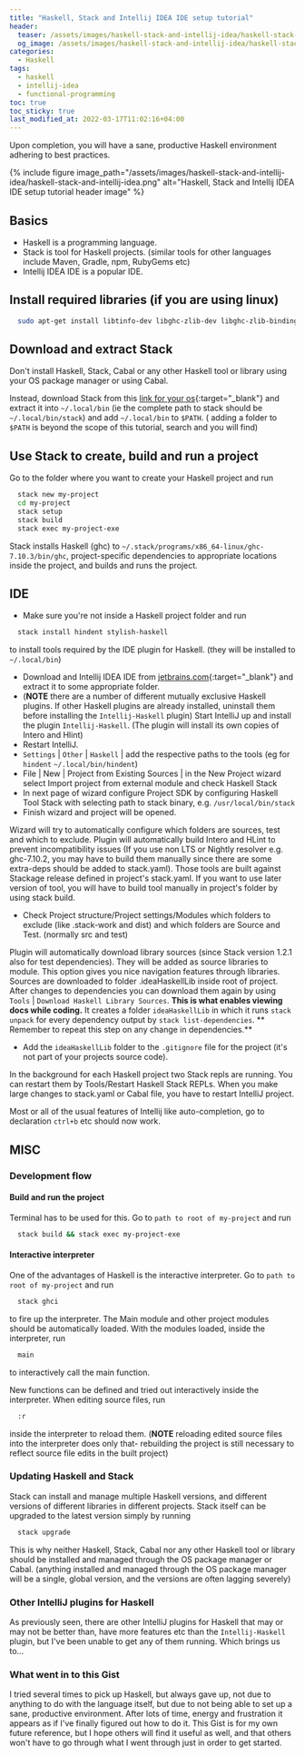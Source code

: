 ```yaml
---
title: "Haskell, Stack and Intellij IDEA IDE setup tutorial"
header:
  teaser: /assets/images/haskell-stack-and-intellij-idea/haskell-stack-and-intellij-idea.png
  og_image: /assets/images/haskell-stack-and-intellij-idea/haskell-stack-and-intellij-idea.png
categories:
  - Haskell
tags: 
  - haskell
  - intellij-idea
  - functional-programming 
toc: true
toc_sticky: true
last_modified_at: 2022-03-17T11:02:16+04:00
---
```


Upon completion, you will have a sane, productive Haskell environment adhering to best practices.

{% include figure image_path="/assets/images/haskell-stack-and-intellij-idea/haskell-stack-and-intellij-idea.png" alt="Haskell, Stack and Intellij IDEA IDE setup tutorial header image" %}

## Basics

* Haskell is a programming language.
* Stack is tool for Haskell projects. (similar tools for other languages include Maven, Gradle, npm, RubyGems etc)
* Intellij IDEA IDE is a popular IDE.

## Install required libraries  (if you are using linux)

```bash
  sudo apt-get install libtinfo-dev libghc-zlib-dev libghc-zlib-bindings-dev
```

## Download and extract Stack

Don't install Haskell, Stack, Cabal or any other Haskell tool or library using your OS package manager or using Cabal.

Instead, download Stack from this [link for your os](https://docs.haskellstack.org/en/stable/install_and_upgrade){:target="_blank"} and extract it
into `~/.local/bin` (ie the complete path to stack should be `~/.local/bin/stack`) and add `~/.local/bin` to `$PATH`. (
adding a folder to `$PATH` is beyond the scope of this tutorial, search and you will find)

## Use Stack to create, build and run a project

Go to the folder where you want to create your Haskell project and run

```bash
  stack new my-project
  cd my-project
  stack setup
  stack build
  stack exec my-project-exe
```

Stack installs Haskell (ghc) to `~/.stack/programs/x86_64-linux/ghc-7.10.3/bin/ghc`, project-specific dependencies to
appropriate locations inside the project, and builds and runs the project.

## IDE

* Make sure you're not inside a Haskell project folder and run

```bash
  stack install hindent stylish-haskell
```

to install tools required by the IDE plugin for Haskell. (they will be installed to `~/.local/bin`)

* Download and Intellij IDEA IDE from [jetbrains.com](http://www.jetbrains.com/idea){:target="_blank"} and extract it to some appropriate folder.
* (**NOTE** there are a number of different mutually exclusive Haskell plugins. If other Haskell plugins are already
  installed, uninstall them before installing the `Intellij-Haskell` plugin) Start IntelliJ up and install the
  plugin `Intellij-Haskell`. (The plugin will install its own copies of Intero and Hlint)
* Restart IntelliJ.
* `Settings` | `Other` | `Haskell` | add the respective paths to the tools (eg for `hindent` `~/.local/bin/hindent`)
* File | New | Project from Existing Sources | in the New Project wizard select Import project from external module and
  check Haskell Stack
* In next page of wizard configure Project SDK by configuring Haskell Tool Stack with selecting path to stack binary,
  e.g. `/usr/local/bin/stack`
* Finish wizard and project will be opened.

Wizard will try to automatically configure which folders are sources, test and which to exclude. Plugin will
automatically build Intero and HLint to prevent incompatibility issues (If you use non LTS or Nightly resolver e.g.
ghc-7.10.2, you may have to build them manually since there are some extra-deps should be added to stack.yaml). Those
tools are built against Stackage release defined in project's stack.yaml. If you want to use later version of tool, you
will have to build tool manually in project's folder by using stack build.

* Check Project structure/Project settings/Modules which folders to exclude (like .stack-work and dist) and which
  folders are Source and Test. (normally src and test)

Plugin will automatically download library sources (since Stack version 1.2.1 also for test dependencies). They will be
added as source libraries to module. This option gives you nice navigation features through libraries. Sources are
downloaded to folder .ideaHaskellLib inside root of project. After changes to dependencies you can download them again
by using `Tools` | `Download Haskell Library Sources`. **This is what enables viewing docs while coding.** It creates a
folder `ideaHaskellLib` in which it runs `stack unpack` for every dependency output by `stack list-dependencies`. **
Remember to repeat this step on any change in dependencies.**

* Add the `ideaHaskellLib` folder to the `.gitignore` file for the project (it's not part of your projects source code).

In the background for each Haskell project two Stack repls are running. You can restart them by Tools/Restart Haskell
Stack REPLs. When you make large changes to stack.yaml or Cabal file, you have to restart IntelliJ project.

Most or all of the usual features of Intellij like auto-completion, go to declaration `ctrl+b` etc should now work.

## MISC

### Development flow

#### Build and run the project

Terminal has to be used for this. Go to `path to root of my-project` and run

```bash
  stack build && stack exec my-project-exe
```

#### Interactive interpreter

One of the advantages of Haskell is the interactive interpreter. Go to `path to root of my-project` and run

```bash
  stack ghci
```

to fire up the interpreter. The Main module and other project modules should be automatically loaded. With the modules
loaded, inside the interpreter, run

```bash
  main
```

to interactively call the main function.

New functions can be defined and tried out interactively inside the interpreter. When editing source files, run

```bash
  :r
```

inside the interpreter to reload them. (**NOTE** reloading edited source files into the interpreter does only that-
rebuilding the project is still necessary to reflect source file edits in the built project)

### Updating Haskell and Stack

Stack can install and manage multiple Haskell versions, and different versions of different libraries in different
projects. Stack itself can be upgraded to the latest version simply by running

```bash
  stack upgrade
```

This is why neither Haskell, Stack, Cabal nor any other Haskell tool or library should be installed and managed through
the OS package manager or Cabal. (anything installed and managed through the OS package manager will be a single, global
version, and the versions are often lagging severely)

### Other IntelliJ plugins for Haskell

As previously seen, there are other IntelliJ plugins for Haskell that may or may not be better than, have more features
etc than the `Intellij-Haskell` plugin, but I've been unable to get any of them running. Which brings us to...

### What went in to this Gist

I tried several times to pick up Haskell, but always gave up, not due to anything to do with the language itself, but
due to not being able to set up a sane, productive environment. After lots of time, energy and frustration it appears as
if I've finally figured out how to do it. This Gist is for my own future reference, but I hope others will find it
useful as well, and that others won't have to go through what I went through just in order to get started.
